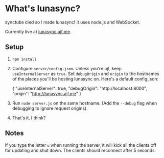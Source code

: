 What's lunasync?
================

synctube died so I made lunasync! It uses node.js and WebSocket.

Currently live at [lunasync.ajf.me](http://lunasync.ajf.me/).

Setup
-----

1. `npm install`

2. Configure `server/config.json`. Unless you're ajf, keep `useInternalServer` as `true`. Set `debugOrigin` and `origin` to the hostnames of the places you'll be hosting lunasync on. Here's a default config.json:

    { "useInternalServer": true,
      "debugOrigin": "http://localhost:8000",
      "origin": "http://lunasync.ajf.me"
    }

3. Run `node server.js` on the same hostname. (Add the `--debug` flag when debugging to ignore request origins).

4. That's it, I think?

Notes
-----

If you type the letter `u` when running the server, it will kick all the clients off for updating and shut down. The clients should reconnect after 5 seconds.
